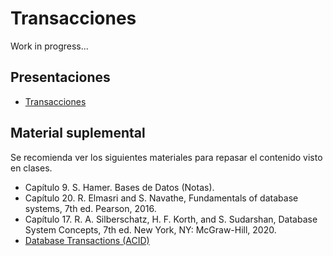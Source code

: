 # Transacciones

Work in progress...

## Presentaciones

- [Transacciones](https://github.com/sivanahamer/bases-datos/blob/main/09-Transacciones/pres/09-transactions.pdf)

## Material suplemental

Se recomienda ver los siguientes materiales para repasar el contenido visto en clases.

- Capítulo 9. S. Hamer. Bases de Datos (Notas).
- Capítulo 20. R. Elmasri and S. Navathe, Fundamentals of database systems, 7th ed. Pearson, 2016.
- Capítulo 17. R. A. Silberschatz, H. F. Korth, and S. Sudarshan, Database System Concepts, 7th ed. New York, NY: McGraw-Hill, 2020.
- [Database Transactions (ACID)](https://www.youtube.com/watch?v=AcqtAEzuoj0)
